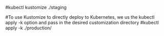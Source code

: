 #kubectl kustomize ./staging

#To use Kustomize to directly deploy to Kubernetes, we us the kubectl apply -k option and pass in the desired customization directory
#kubectl apply -k ./production/

